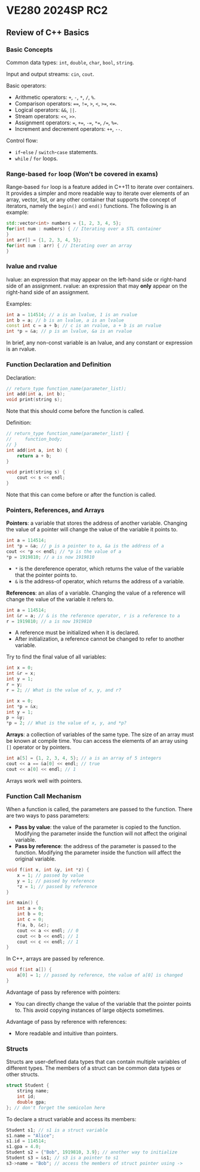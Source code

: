 # VE280 2024SP RC2

## Review of C++ Basics

### Basic Concepts

Common data types: `int`, `double`, `char`, `bool`, `string`.

Input and output streams: `cin`, `cout`.

Basic operators:

- Arithmetic operators: `+`, `-`, `*`, `/`, `%`.
- Comparison operators: `==`, `!=`, `>`, `<`, `>=`, `<=`.
- Logical operators: `&&`, `||`.
- Stream operators: `<<`, `>>`.
- Assignment operators: `=`, `+=`, `-=`, `*=`, `/=`, `%=`.
- Increment and decrement operators: `++`, `--`.

Control flow:

- `if`-`else` / `switch`-`case` statements.
- `while` / `for` loops.

### Range-based `for` loop (Won't be covered in exams)

Range-based `for` loop is a feature added in C++11 to iterate over containers. It provides a simpler and more readable way to iterate over elements of an array, vector, list, or any other container that supports the concept of iterators, namely the `begin()` and `end()` functions. The following is an example:

```cpp
std::vector<int> numbers = {1, 2, 3, 4, 5};
for(int num : numbers) { // Iterating over a STL container
}
int arr[] = {1, 2, 3, 4, 5};
for(int num : arr) { // Iterating over an array
}
```

### lvalue and rvalue

lvalue: an expression that may appear on the left-hand side or right-hand side of an assignment.
rvalue: an expression that may **only** appear on the right-hand side of an assignment.

Examples:

```cpp
int a = 114514; // a is an lvalue, 1 is an rvalue
int b = a; // b is an lvalue, a is an lvalue
const int c = a + b; // c is an rvalue, a + b is an rvalue
int *p = &a; // p is an lvalue, &a is an rvalue
```

In brief, any non-const variable is an lvalue, and any constant or expression is an rvalue.

### Function Declaration and Definition

Declaration:

```cpp
// return_type function_name(parameter_list);
int add(int a, int b);
void print(string s);
```

Note that this should come before the function is called.

Definition:

```cpp
// return_type function_name(parameter_list) {
//     function_body;
// }
int add(int a, int b) {
    return a + b;
}

void print(string s) {
    cout << s << endl;
}
```

Note that this can come before or after the function is called.

### Pointers, References, and Arrays

**Pointers**: a variable that stores the address of another variable. Changing the value of a pointer will change the value of the variable it points to.

```cpp
int a = 114514;
int *p = &a; // p is a pointer to a, &a is the address of a
cout << *p << endl; // *p is the value of a
*p = 1919810; // a is now 1919810
```

- `*` is the dereference operator, which returns the value of the variable that the pointer points to.
- `&` is the address-of operator, which returns the address of a variable.

**References**: an alias of a variable. Changing the value of a reference will change the value of the variable it refers to.

```cpp
int a = 114514;
int &r = a; // & is the reference operator, r is a reference to a
r = 1919810; // a is now 1919810
```

- A reference must be initialized when it is declared.
- After initialization, a reference cannot be changed to refer to another variable.

Try to find the final value of all variables:

```cpp
int x = 0;
int &r = x;
int y = 1;
r = y;
r = 2; // What is the value of x, y, and r?
```

```cpp
int x = 0;
int *p = &x;
int y = 1;
p = &y;
*p = 2; // What is the value of x, y, and *p?
```

**Arrays**: a collection of variables of the same type. The size of an array must be known at compile time. You can access the elements of an array using `[]` operator or by pointers.

```cpp
int a[5] = {1, 2, 3, 4, 5}; // a is an array of 5 integers
cout << a == &a[0] << endl; // true
cout << a[0] << endl; // 1
```

Arrays work well with pointers.

### Function Call Mechanism

When a function is called, the parameters are passed to the function. There are two ways to pass parameters:

- **Pass by value**: the value of the parameter is copied to the function. Modifying the parameter inside the function will not affect the original variable.
- **Pass by reference**: the address of the parameter is passed to the function. Modifying the parameter inside the function will affect the original variable.

```cpp
void f(int x, int &y, int *z) {
    x = 1; // passed by value
    y = 1; // passed by reference
    *z = 1; // passed by reference
}

int main() {
    int a = 0;
    int b = 0;
    int c = 0;
    f(a, b, &c);
    cout << a << endl; // 0
    cout << b << endl; // 1
    cout << c << endl; // 1
}
```

In C++, arrays are passed by reference.

```cpp
void f(int a[]) {
    a[0] = 1; // passed by reference, the value of a[0] is changed
}
```

Advantage of pass by reference with pointers:

- You can directly change the value of the variable that the pointer points to. This avoid copying instances of large objects sometimes.

Advantage of pass by reference with references:

- More readable and intuitive than pointers.

### Structs

Structs are user-defined data types that can contain multiple variables of different types. The members of a struct can be common data types or other structs.

```cpp
struct Student {
    string name;
    int id;
    double gpa;
}; // don't forget the semicolon here
```

To declare a struct variable and access its members:

```cpp
Student s1; // s1 is a struct variable
s1.name = "Alice";
s1.id = 114514;
s1.gpa = 4.0;
Student s2 = {"Bob", 1919810, 3.9}; // another way to initialize
Student s3 = &s1; // s3 is a pointer to s1
s3->name = "Bob"; // access the members of struct pointer using ->
```
